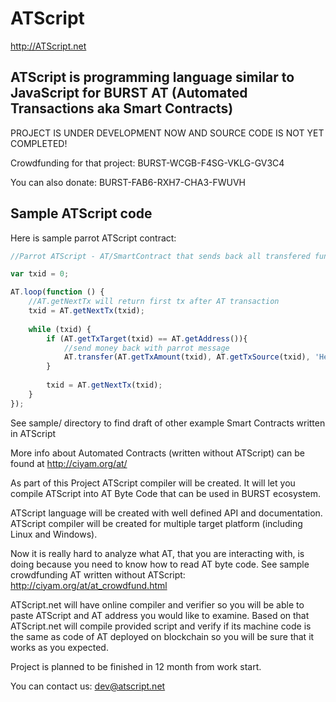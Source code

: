 # ATScript 

http://ATScript.net

## ATScript is programming language similar to JavaScript for BURST AT (Automated Transactions aka Smart Contracts)

PROJECT IS UNDER DEVELOPMENT NOW AND SOURCE CODE IS NOT YET COMPLETED!

Crowdfunding for that project: BURST-WCGB-F4SG-VKLG-GV3C4

You can also donate: BURST-FAB6-RXH7-CHA3-FWUVH

## Sample ATScript code

Here is sample parrot ATScript contract:

```javascript
//Parrot ATScript - AT/SmartContract that sends back all transfered funds with message: Hello. This is echo message: <MESSAGE IN SENDING TRANSACTION>

var txid = 0;

AT.loop(function () {
	//AT.getNextTx will return first tx after AT transaction 
	txid = AT.getNextTx(txid);
	
	while (txid) {
		if (AT.getTxTarget(txid) == AT.getAddress()){
			//send money back with parrot message
			AT.transfer(AT.getTxAmount(txid), AT.getTxSource(txid), 'Hello. This is echo message: ' + AT.getTxMessage(txid));
		}
		
		txid = AT.getNextTx(txid);
	}
});
```

See sample/ directory to find draft of other example Smart Contracts written in ATScript

More info about Automated Contracts (written without ATScript) can be found at http://ciyam.org/at/

As part of this Project ATScript compiler will be created. It will let you compile ATScript into AT Byte Code that can be used in BURST ecosystem. 

ATScript language will be created with well defined API and documentation. ATScript compiler will be created for multiple target platform (including Linux and Windows). 

Now it is really hard to analyze what AT, that you are interacting with, is doing because you need to know how to read AT byte code. See sample crowdfunding AT written
without ATScript: http://ciyam.org/at/at_crowdfund.html
 
ATScript.net will have online compiler and verifier so you will be able to paste ATScript and AT address you would like to examine. Based on that ATScript.net will 
compile provided script and verify if its machine code is the same as code of AT deployed on blockchain so you will be sure that it works as you expected.

Project is planned to be finished in 12 month from work start. 

You can contact us: dev@atscript.net